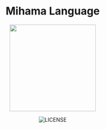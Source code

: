 <!-- markdownlint-disable-file -->
<div align="center">

# Mihama Language

<!-- markdownlint-disable-next-line -->
<img src="https://raw.githubusercontent.com/BIYUEHU/mihama/main/exentions/icons/icon.png" width="230" />

![LICENSE](https://img.shields.io/badge/license-BCU-c06ac9)

</div>
